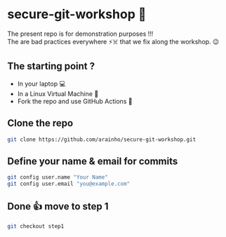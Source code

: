 # secure-git-workshop 🔐

The present repo is for demonstration purposes !!!   
The are bad practices everywhere ⚡☠️ that we fix along the workshop. 😉   

## The starting point ?
- In your laptop 💻
- In a Linux Virtual Machine 🧵
- Fork the repo and use GitHub Actions 🍴

## Clone the repo
```bash
git clone https://github.com/arainho/secure-git-workshop.git
```

## Define your name & email for commits
```bash
git config user.name "Your Name"
git config user.email "you@example.com"
```

## Done 👍 move to step 1
```bash
git checkout step1
```
